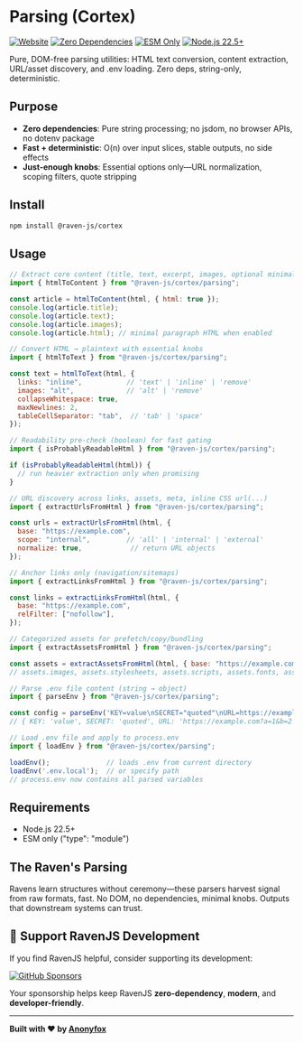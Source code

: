 # Parsing (Cortex)

[![Website](https://img.shields.io/badge/ravenjs.dev-000000?style=flat&logo=firefox&logoColor=white)](https://ravenjs.dev)
[![Zero Dependencies](https://img.shields.io/badge/Zero-Dependencies-brightgreen.svg)](https://github.com/Anonyfox/ravenjs)
[![ESM Only](https://img.shields.io/badge/ESM-Only-purple.svg)](https://nodejs.org/api/esm.html)
[![Node.js 22.5+](https://img.shields.io/badge/Node.js-22.5+-green.svg)](https://nodejs.org/)

Pure, DOM-free parsing utilities: HTML text conversion, content extraction, URL/asset discovery, and .env loading. Zero deps, string-only, deterministic.

## Purpose

- **Zero dependencies**: Pure string processing; no jsdom, no browser APIs, no dotenv package
- **Fast + deterministic**: O(n) over input slices, stable outputs, no side effects
- **Just-enough knobs**: Essential options only—URL normalization, scoping filters, quote stripping

## Install

```bash
npm install @raven-js/cortex
```

## Usage

```javascript
// Extract core content (title, text, excerpt, images, optional minimal HTML)
import { htmlToContent } from "@raven-js/cortex/parsing";

const article = htmlToContent(html, { html: true });
console.log(article.title);
console.log(article.text);
console.log(article.images);
console.log(article.html); // minimal paragraph HTML when enabled
```

```javascript
// Convert HTML → plaintext with essential knobs
import { htmlToText } from "@raven-js/cortex/parsing";

const text = htmlToText(html, {
  links: "inline",           // 'text' | 'inline' | 'remove'
  images: "alt",             // 'alt' | 'remove'
  collapseWhitespace: true,
  maxNewlines: 2,
  tableCellSeparator: "tab",  // 'tab' | 'space'
});
```

```javascript
// Readability pre-check (boolean) for fast gating
import { isProbablyReadableHtml } from "@raven-js/cortex/parsing";

if (isProbablyReadableHtml(html)) {
  // run heavier extraction only when promising
}
```

```javascript
// URL discovery across links, assets, meta, inline CSS url(...)
import { extractUrlsFromHtml } from "@raven-js/cortex/parsing";

const urls = extractUrlsFromHtml(html, {
  base: "https://example.com",
  scope: "internal",         // 'all' | 'internal' | 'external'
  normalize: true,            // return URL objects
});
```

```javascript
// Anchor links only (navigation/sitemaps)
import { extractLinksFromHtml } from "@raven-js/cortex/parsing";

const links = extractLinksFromHtml(html, {
  base: "https://example.com",
  relFilter: ["nofollow"],
});
```

```javascript
// Categorized assets for prefetch/copy/bundling
import { extractAssetsFromHtml } from "@raven-js/cortex/parsing";

const assets = extractAssetsFromHtml(html, { base: "https://example.com" });
// assets.images, assets.stylesheets, assets.scripts, assets.fonts, assets.media, assets.icons, assets.manifest
```

```javascript
// Parse .env file content (string → object)
import { parseEnv } from "@raven-js/cortex/parsing";

const config = parseEnv('KEY=value\nSECRET="quoted"\nURL=https://example.com?a=1&b=2');
// { KEY: 'value', SECRET: 'quoted', URL: 'https://example.com?a=1&b=2' }
```

```javascript
// Load .env file and apply to process.env
import { loadEnv } from "@raven-js/cortex/parsing";

loadEnv();              // loads .env from current directory
loadEnv('.env.local');  // or specify path
// process.env now contains all parsed variables
```

## Requirements

- Node.js 22.5+
- ESM only ("type": "module")

## The Raven's Parsing

Ravens learn structures without ceremony—these parsers harvest signal from raw formats, fast. No DOM, no dependencies, minimal knobs. Outputs that downstream systems can trust.

## 🦅 Support RavenJS Development

If you find RavenJS helpful, consider supporting its development:

[![GitHub Sponsors](https://img.shields.io/badge/Sponsor%20on%20GitHub-%23EA4AAA?style=for-the-badge&logo=github&logoColor=white)](https://github.com/sponsors/Anonyfox)

Your sponsorship helps keep RavenJS **zero-dependency**, **modern**, and **developer-friendly**.

---

**Built with ❤️ by [Anonyfox](https://anonyfox.com)**
